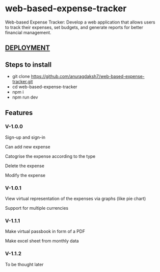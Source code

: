 # web-based-expense-tracker
Web-based Expense Tracker: Develop a web application that allows users to track their expenses, set budgets, and generate reports for better financial management.

## [DEPLOYMENT](https://web-expense-tracker.onrender.com/)

## Steps to install
- git clone https://github.com/anuragdaksh7/web-based-expense-tracker.git
- cd web-based-expense-tracker
- npm i
- npm run dev

## Features

### V-1.0.0

  Sign-up and sign-in
  
  Can add new expense
  
  Catogrise the expense according to the type
  
  Delete the expense 
  
  Modify the expense
  

### V-1.0.1

  View virtual representation of the expenses via graphs (like pie chart)
  
  Support for multiple currencies

### V-1.1.1

  Make virtual passbook in form of a PDF
  
  Make excel sheet from monthly data

### V-1.1.2

  To be thought later
